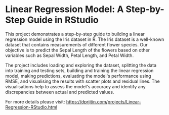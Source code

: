 # Linear Regression Model: A Step-by-Step Guide in RStudio

 This project demonstrates a step-by-step guide to building a linear regression model using the Iris dataset in R. The Iris dataset is a well-known dataset that contains measurements of different flower species. Our objective is to predict the Sepal Length of the flowers based on other variables such as Sepal Width, Petal Length, and Petal Width.

The project includes loading and exploring the dataset, splitting the data into training and testing sets, building and training the linear regression model, making predictions, evaluating the model's performance using RMSE, and visualising the results with scatter plots and residual lines. The visualisations help to assess the model's accuracy and identify any discrepancies between actual and predicted values.

For more details please visit: https://dprjitin.com/projects/Linear-Regression-RStudio.html
